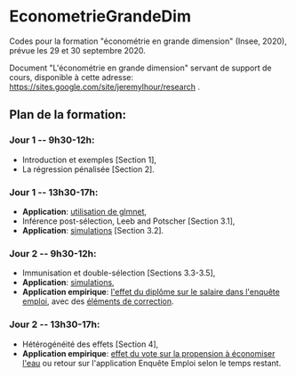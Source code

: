 # EconometrieGrandeDim

Codes pour la formation "économétrie en grande dimension" (Insee, 2020), prévue les 29 et 30 septembre 2020.

Document "L'économétrie en grande dimension" servant de support de cours, disponible à cette adresse: https://sites.google.com/site/jeremylhour/research .

## Plan de la formation:

### Jour 1 -- 9h30-12h:
- Introduction et exemples [Section 1],
- La régression pénalisée [Section 2].

    
### Jour 1 -- 13h30-17h:
- **Application**: [utilisation de glmnet](RidgeLasso-glmnet.ipynb),
- Inférence post-sélection, Leeb and Potscher [Section 3.1],
- **Application**: [simulations](RegularizationBias.ipynb) [Section 3.2].
    
### Jour 2 -- 9h30-12h:
- Immunisation et double-sélection [Sections 3.3-3.5],
- **Application**: [simulations](DoubleSelection.ipynb),
- **Application empirique**: [l'effet du diplôme sur le salaire dans l'enquête emploi](Exercice_EnqueteEmploi.ipynb), avec des [éléments de correction](ApplicationEnqueteEmploi.ipynb).
    
### Jour 2 -- 13h30-17h:
- Hétérogénéité des effets [Section 4],
- **Application empirique**: [effet du vote sur la propension à économiser l'eau](GenericML-example.R) ou retour sur l'application Enquête Emploi selon le temps restant.